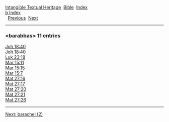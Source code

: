 [Intangible Textual Heritage](../../index)  [Bible](../index) 
[Index](index)   
[b Index](_b_)  
  [Previous](c01064)  [Next](c01066) 

------------------------------------------------------------------------

### &lt;barabbas&gt; 11 entries

[Joh 18:40](../kjv/joh018.htm#040)  
[Joh 18:40](../kjv/joh018.htm#040)  
[Luk 23:18](../kjv/luk023.htm#018)  
[Mar 15:11](../kjv/mar015.htm#011)  
[Mar 15:15](../kjv/mar015.htm#015)  
[Mar 15:7](../kjv/mar015.htm#007)  
[Mat 27:16](../kjv/mat027.htm#016)  
[Mat 27:17](../kjv/mat027.htm#017)  
[Mat 27:20](../kjv/mat027.htm#020)  
[Mat 27:21](../kjv/mat027.htm#021)  
[Mat 27:26](../kjv/mat027.htm#026)  

------------------------------------------------------------------------

[Next: barachel (2)](c01066)
